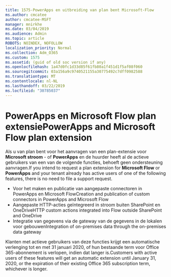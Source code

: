 ```yaml
---
title: 1575-PowerApps en uitbreiding van plan bent Microsoft-Flow
ms.author: cmcatee
author: cmcatee-MSFT
manager: mnirkhe
ms.date: 03/04/2019
ms.audience: Admin
ms.topic: article
ROBOTS: NOINDEX, NOFOLLOW
localization_priority: Normal
ms.collection: Adm_O365
ms.custom: 1575
ms.assetid: (guid of old soc version if any)
ms.openlocfilehash: 1a47d0fc1d33d85f61fb80a1f451d1f5af08f060
ms.sourcegitcommit: 03a156a9c9740521155a30775492c7dff0982588
ms.translationtype: MT
ms.contentlocale: nl-NL
ms.lasthandoff: 03/22/2019
ms.locfileid: "30785037"
---
```

# <a name="powerapps-and-microsoft-flow-plan-extension"></a><span data-ttu-id="98a2a-102">PowerApps en Microsoft Flow plan extensie</span><span class="sxs-lookup"><span data-stu-id="98a2a-102">PowerApps and Microsoft Flow plan extension</span></span>

<span data-ttu-id="98a2a-103">Als u van plan bent voor het aanvragen van een plan-extensie voor **Microsoft stroom** - of **PowerApps** en de huurder heeft al de actieve gebruikers van een van de volgende functies, behoeft geen ondersteuning aanvragen.</span><span class="sxs-lookup"><span data-stu-id="98a2a-103">If you intend to request a plan extension for **Microsoft Flow** or **PowerApps** and your tenant already has active users of one of the following features, there is no need to file a support request.</span></span>

- <span data-ttu-id="98a2a-104">Voor het maken en publicatie van aangepaste connectoren in PowerApps en Microsoft Flow</span><span class="sxs-lookup"><span data-stu-id="98a2a-104">Creation and publication of custom connectors in PowerApps and Microsoft Flow</span></span>
- <span data-ttu-id="98a2a-105">Aangepaste HTTP-acties geïntegreerd in stroom buiten SharePoint en OneDrive</span><span class="sxs-lookup"><span data-stu-id="98a2a-105">HTTP custom actions integrated into Flow outside SharePoint and OneDrive</span></span>
- <span data-ttu-id="98a2a-106">Integratie van gegevens via de gateway van de gegevens in de lokalen voor gebouwen</span><span class="sxs-lookup"><span data-stu-id="98a2a-106">Integration of on-premises data through the on-premises  data gateway</span></span>

<span data-ttu-id="98a2a-107">Klanten met actieve gebruikers van deze functies krijgt een automatische verlenging tot en met 31 januari 2020, of hun bestaande term voor Office 365-abonnement is verlopen, indien dat langer is.</span><span class="sxs-lookup"><span data-stu-id="98a2a-107">Customers with active users of these features will get an automatic extension until January 31, 2020, or the expiration of their existing Office 365 subscription term, whichever is longer.</span></span>